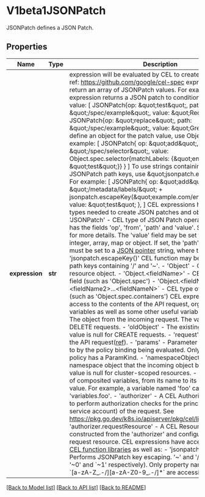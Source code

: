 # V1beta1JSONPatch

JSONPatch defines a JSON Patch.
## Properties
Name | Type | Description | Notes
------------ | ------------- | ------------- | -------------
**expression** | **str** | expression will be evaluated by CEL to create a [JSON patch](https://jsonpatch.com/). ref: https://github.com/google/cel-spec  expression must return an array of JSONPatch values.  For example, this CEL expression returns a JSON patch to conditionally modify a value:     [      JSONPatch{op: \&quot;test\&quot;, path: \&quot;/spec/example\&quot;, value: \&quot;Red\&quot;},      JSONPatch{op: \&quot;replace\&quot;, path: \&quot;/spec/example\&quot;, value: \&quot;Green\&quot;}    ]  To define an object for the patch value, use Object types. For example:     [      JSONPatch{        op: \&quot;add\&quot;,        path: \&quot;/spec/selector\&quot;,        value: Object.spec.selector{matchLabels: {\&quot;environment\&quot;: \&quot;test\&quot;}}      }    ]  To use strings containing &#39;/&#39; and &#39;~&#39; as JSONPatch path keys, use \&quot;jsonpatch.escapeKey\&quot;. For example:     [      JSONPatch{        op: \&quot;add\&quot;,        path: \&quot;/metadata/labels/\&quot; + jsonpatch.escapeKey(\&quot;example.com/environment\&quot;),        value: \&quot;test\&quot;      },    ]  CEL expressions have access to the types needed to create JSON patches and objects:  - &#39;JSONPatch&#39; - CEL type of JSON Patch operations. JSONPatch has the fields &#39;op&#39;, &#39;from&#39;, &#39;path&#39; and &#39;value&#39;.   See [JSON patch](https://jsonpatch.com/) for more details. The &#39;value&#39; field may be set to any of: string,   integer, array, map or object.  If set, the &#39;path&#39; and &#39;from&#39; fields must be set to a   [JSON pointer](https://datatracker.ietf.org/doc/html/rfc6901/) string, where the &#39;jsonpatch.escapeKey()&#39; CEL   function may be used to escape path keys containing &#39;/&#39; and &#39;~&#39;. - &#39;Object&#39; - CEL type of the resource object. - &#39;Object.&lt;fieldName&gt;&#39; - CEL type of object field (such as &#39;Object.spec&#39;) - &#39;Object.&lt;fieldName1&gt;.&lt;fieldName2&gt;...&lt;fieldNameN&gt;&#x60; - CEL type of nested field (such as &#39;Object.spec.containers&#39;)  CEL expressions have access to the contents of the API request, organized into CEL variables as well as some other useful variables:  - &#39;object&#39; - The object from the incoming request. The value is null for DELETE requests. - &#39;oldObject&#39; - The existing object. The value is null for CREATE requests. - &#39;request&#39; - Attributes of the API request([ref](/pkg/apis/admission/types.go#AdmissionRequest)). - &#39;params&#39; - Parameter resource referred to by the policy binding being evaluated. Only populated if the policy has a ParamKind. - &#39;namespaceObject&#39; - The namespace object that the incoming object belongs to. The value is null for cluster-scoped resources. - &#39;variables&#39; - Map of composited variables, from its name to its lazily evaluated value.   For example, a variable named &#39;foo&#39; can be accessed as &#39;variables.foo&#39;. - &#39;authorizer&#39; - A CEL Authorizer. May be used to perform authorization checks for the principal (user or service account) of the request.   See https://pkg.go.dev/k8s.io/apiserver/pkg/cel/library#Authz - &#39;authorizer.requestResource&#39; - A CEL ResourceCheck constructed from the &#39;authorizer&#39; and configured with the   request resource.  CEL expressions have access to [Kubernetes CEL function libraries](https://kubernetes.io/docs/reference/using-api/cel/#cel-options-language-features-and-libraries) as well as:  - &#39;jsonpatch.escapeKey&#39; - Performs JSONPatch key escaping. &#39;~&#39; and  &#39;/&#39; are escaped as &#39;~0&#39; and &#x60;~1&#39; respectively).  Only property names of the form &#x60;[a-zA-Z_.-/][a-zA-Z0-9_.-/]*&#x60; are accessible. Required. | [optional] 

[[Back to Model list]](../README.md#documentation-for-models) [[Back to API list]](../README.md#documentation-for-api-endpoints) [[Back to README]](../README.md)


